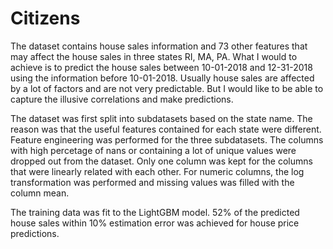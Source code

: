 # Citizens

The dataset contains house sales information and 73 other features that may affect the house sales in three states RI, MA, PA. What I would to achieve is to predict the house sales between 10-01-2018 and 12-31-2018 using the information before 10-01-2018. Usually house sales are affected by a lot of factors and are not very predictable. But I would like to be able to capture the illusive correlations and make predictions.

The dataset was first split into subdatasets based on the state name. The reason was that the useful features contained for each state were different. 
Feature engineering was performed for the three subdatasets. The columns with high percetage of nans or containing a lot of unique values were dropped out from the dataset. Only one column was kept for the columns that were linearly related with each other. For numeric columns, the log transformation was performed and missing values was filled with the column mean. 

The training data was fit to the LightGBM model. 52% of the predicted house sales within 10% estimation error was achieved for house price predictions.
